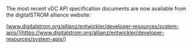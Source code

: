The most recent vDC API specification documents are now available from the digitalSTROM alliance website:

[www.digitalstrom.org/allianz/entwickler/developer-resources/system-apis/](https://www.digitalstrom.org/allianz/entwickler/developer-resources/system-apis/)